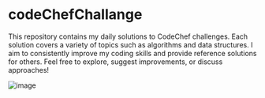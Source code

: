 # codeChefChallange
This repository contains my daily solutions to CodeChef challenges. Each solution covers a variety of topics such as algorithms and data structures. I aim to consistently improve my coding skills and provide reference solutions for others. Feel free to explore, suggest improvements, or discuss approaches!

![image](https://github.com/user-attachments/assets/3d866e68-b442-46b1-8017-739edb3c0b5a)
